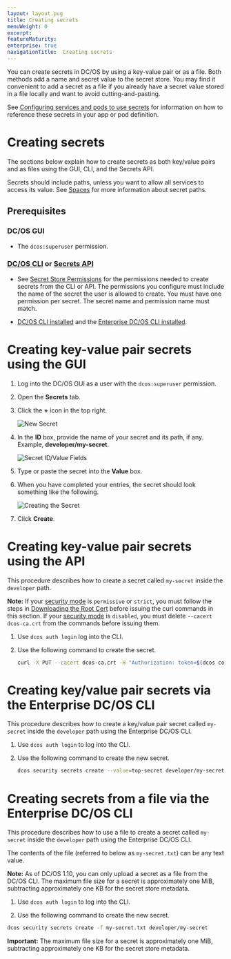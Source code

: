 ```yaml
---
layout: layout.pug
title: Creating secrets
menuWeight: 0
excerpt:
featureMaturity:
enterprise: true
navigationTitle:  Creating secrets
---
```


You can create secrets in DC/OS by using a key-value pair or as a file. Both methods add a name and secret value to the secret store. You may find it convenient to add a secret as a file if you already have a secret value stored in a file locally and want to avoid cutting-and-pasting.

See [Configuring services and pods to use secrets](/docs/1.10/security/ent/secrets/use-secrets/) for information on how to reference these secrets in your app or pod definition.

# Creating secrets

The sections below explain how to create secrets as both key/value pairs and as files using the GUI, CLI, and the Secrets API.

Secrets should include paths, unless you want to allow all services to access its value. See [Spaces](/docs/1.10/overview/security/spaces/#secrets) for more information about secret paths.

## Prerequisites

### DC/OS GUI
- The `dcos:superuser` permission.

### [DC/OS CLI](/docs/1.10/cli/) or [Secrets API](/docs/1.10/security/ent/secrets/secrets-api/)

- See [Secret Store Permissions](/docs/1.10/security/ent/perms-reference/#secrets) for the permissions needed to create secrets from the CLI or API. The permissions you configure must include the name of the secret the user is allowed to create. You must have one permission per secret. The secret name and permission name must match.

- [DC/OS CLI installed](/docs/1.10/cli/install/) and the [Enterprise DC/OS CLI installed](/docs/1.10/cli/enterprise-cli/#ent-cli-install).

# <a name="ui"></a>Creating key-value pair secrets using the GUI

1. Log into the DC/OS GUI as a user with the `dcos:superuser` permission.

1. Open the **Secrets** tab.

1. Click the **+** icon in the top right.

    ![New Secret](/docs/1.10/img/new-secret.png)

1. In the **ID** box, provide the name of your secret and its path, if any. Example, **developer/my-secret**.

    ![Secret ID/Value Fields](/docs/1.10/img/secret-id-value.png)

1. Type or paste the secret into the **Value** box.

1. When you have completed your entries, the secret should look something like the following.

    ![Creating the Secret](/docs/1.10/img/create-secret.png)

1. Click **Create**.

# <a name="api"></a>Creating key-value pair secrets using the API

This procedure describes how to create a secret called `my-secret` inside the `developer` path.

**Note:** If your [security mode](/docs/1.10/installing/ent/custom/configuration-parameters/#security) is `permissive` or `strict`, you must follow the steps in [Downloading the Root Cert](/docs/1.10/networking/tls-ssl/get-cert/) before issuing the curl commands in this section. If your [security mode](/docs/1.10/installing/ent/custom/configuration-parameters/#security) is `disabled`, you must delete `--cacert dcos-ca.crt` from the commands before issuing them.

1. Use `dcos auth login` log into the CLI.

1. Use the following command to create the secret.

   ```bash
   curl -X PUT --cacert dcos-ca.crt -H "Authorization: token=$(dcos config show core.dcos_acs_token)" -d '{"value":"very-secret"}' $(dcos config show core.dcos_url)/secrets/v1/secret/default/developer/my-secret -H 'Content-Type: application/json'
   ```

# <a name="cli"></a>Creating key/value pair secrets via the Enterprise DC/OS CLI

This procedure describes how to create a key/value pair secret called `my-secret` inside the `developer` path using the Enterprise DC/OS CLI.

1. Use `dcos auth login` to log into the CLI.

1. Use the following command to create the new secret.

   ```bash
   dcos security secrets create --value=top-secret developer/my-secret
   ```

# Creating secrets from a file via the Enterprise DC/OS CLI

This procedure describes how to use a file to create a secret called `my-secret` inside the `developer` path using the Enterprise DC/OS CLI.

The contents of the file (referred to below as `my-secret.txt`) can be any text value.

**Note:** As of DC/OS 1.10, you can only upload a secret as a file from the DC/OS CLI. The maximum file size for a secret is approximately one MiB, subtracting approximately one KB for the secret store metadata.

1. Use `dcos auth login` to log into the CLI.

1. Use the following command to create the new secret.

  ```bash
  dcos security secrets create -f my-secret.txt developer/my-secret
  ```

   **Important:** The maximum file size for a secret is approximately one MiB, subtracting approximately one KB for the secret store metadata.
